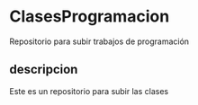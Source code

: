 # ClasesProgramacion
Repositorio para subir trabajos de programación
## descripcion
Este es un repositorio para subir las clases
